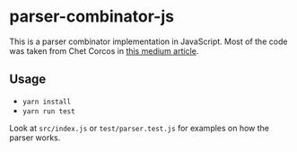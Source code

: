 # parser-combinator-js

This is a parser combinator implementation in JavaScript. Most of the code was taken from Chet Corcos in [this medium article](https://medium.com/@chetcorcos/introduction-to-parsers-644d1b5d7f3d).

## Usage

- `yarn install`
- `yarn run test`

Look at `src/index.js` or `test/parser.test.js` for examples on how the parser works.